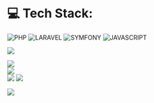 # 💻 Tech Stack:
![PHP](https://img.shields.io/badge/php-%237A86B8.svg?style=for-the-badge&logo=php&logoColor=white)
![LARAVEL](https://img.shields.io/badge/laravel-%23F9322C.svg?style=for-the-badge&logo=laravel&logoColor=white) 
![SYMFONY](https://img.shields.io/badge/symfony-%23262626.svg?style=for-the-badge&logo=symfony&logoColor=white) 
![JAVASCRIPT](https://img.shields.io/badge/javascript-%23262626.svg?style=for-the-badge&logo=javascript&logoColor=white) 

![](https://komarev.com/ghpvc/?username=pankajsondagar)

![](https://github-readme-stats.vercel.app/api?username=pankajsondagar&theme=gruvbox&hide_border=false&include_all_commits=false&count_private=true)<br/>
![](https://github-readme-streak-stats.herokuapp.com/?user=pankajsondagar&theme=merko&hide_border=true)<br/>
![](https://github-readme-stats.vercel.app/api/top-langs/?username=pankajsondagar&theme=highcontrast&hide_border=false&include_all_commits=false&count_private=true&layout=compact)
![](https://github-readme-activity-graph.vercel.app/graph/?username=pankajsondagar&theme=highcontrast&hide_border=false&include_all_commits=false&count_private=true&layout=compact)

<a href="https://github-readme-activity-graph.vercel.app/graph?username=pankajsondagar&bg_color=0000000&color=0579C3&line=0579C3&point=417E87&area_color=006AFF&area=true&hide_border=true" target="_blank">
  <img src="https://github-readme-activity-graph.vercel.app/graph?username=pankajsondagar&bg_color=0000000&color=0579C3&line=0579C3&point=417E87&area_color=006AFF&area=true&hide_border=true" />
</a>
